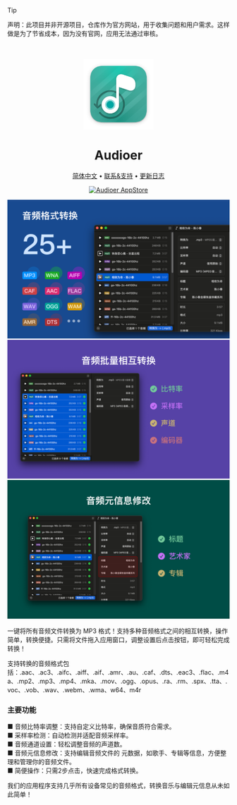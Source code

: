 <!--idoc:ignore:start-->
> [!TIP]
> 声明：此项目并非开源项目，仓库作为官方网站，用于收集问题和用户需求。这样做是为了节省成本，因为没有官网，应用无法通过审核。
<!--idoc:ignore:end-->

<div align="center">
  <br />
  <br />
  <img src="./assets/logo.png" width="160" height="160">
  <h1>
    Audioer
  </h1>
  <!--rehype:style=border: 0;-->
  <p>
    <a href="./README.zh.md">简体中文</a> • 
    <a target="_blank" href="https://github.com/jaywcjlove/Audioer/issues/new?template=bug_report_cn.yml">联系&支持</a> • 
    <a href="./CHANGELOG.zh.md">更新日志</a>
  </p>
  <p>
    <a target="_blank" href="https://apps.apple.com/app/Audioer/6743841447" title="Audioer for macOS">
      <img alt="Audioer AppStore" src="https://jaywcjlove.github.io/sb/download/macos.svg" height="51">
    </a>
  </p>
</div>

![Audioer 1](./assets/screenshots-1-cn.png)
![Audioer 2](./assets/screenshots-2-cn.png)
![Audioer 3](./assets/screenshots-3-cn.png)

一键将所有音频文件转换为 MP3 格式！支持多种音频格式之间的相互转换，操作简单，转换便捷。只需将文件拖入应用窗口，调整设置后点击按钮，即可轻松完成转换！

支持转换的音频格式包括：.aac、.ac3、.aifc、.aiff、.aif、.amr、.au、.caf、.dts、.eac3、.flac、.m4a、.mp2、.mp3、.mp4、.mka、.mov、.ogg、.opus、.ra、.rm、.spx、.tta、.voc、.vob、.wav、.webm、.wma、w64、m4r

### 主要功能

■ 音频比特率调整：支持自定义比特率，确保音质符合需求。  
■ 采样率检测：自动检测并适配音频采样率。  
■ 音频通道设置：轻松调整音频的声道数。  
■ 音频元信息修改：支持编辑音频文件的 元数据，如歌手、专辑等信息，方便整理和管理你的音频文件。  
■ 简便操作：只需2步点击，快速完成格式转换。  

我们的应用程序支持几乎所有设备常见的音频格式，转换音乐与编辑元信息从未如此简单！

